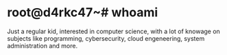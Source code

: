 # root@d4rkc47~# whoami
Just a regular kid, interested in computer science, with a lot of knowage on subjects like programming, cybersecurity, cloud engeneering, system administration and more.
